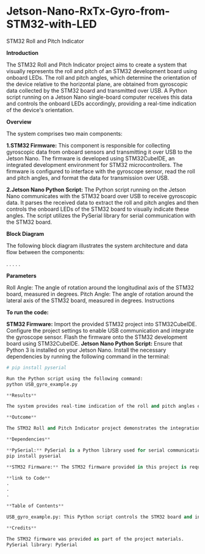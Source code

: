 # Jetson-Nano-RxTx-Gyro-from-STM32-with-LED
STM32 Roll and Pitch Indicator

**Introduction**

The STM32 Roll and Pitch Indicator project aims to create a system that visually represents the roll and pitch of an STM32 development board using onboard LEDs. The roll and pitch angles, which determine the orientation of the device relative to the horizontal plane, are obtained from gyroscopic data collected by the STM32 board and transmitted over USB. A Python script running on a Jetson Nano single-board computer receives this data and controls the onboard LEDs accordingly, providing a real-time indication of the device's orientation.

**Overview**

The system comprises two main components:

**1.STM32 Firmware:** This component is responsible for collecting gyroscopic data from onboard sensors and transmitting it over USB to the Jetson Nano. The firmware is developed using STM32CubeIDE, an integrated development environment for STM32 microcontrollers. The firmware is configured to interface with the gyroscope sensor, read the roll and pitch angles, and format the data for transmission over USB.

**2.Jetson Nano Python Script:** The Python script running on the Jetson Nano communicates with the STM32 board over USB to receive gyroscopic data. It parses the received data to extract the roll and pitch angles and then controls the onboard LEDs of the STM32 board to visually indicate these angles. The script utilizes the PySerial library for serial communication with the STM32 board.

**Block Diagram**

The following block diagram illustrates the system architecture and data flow between the components:

.
.
.
.
.

**Parameters**

Roll Angle: The angle of rotation around the longitudinal axis of the STM32 board, measured in degrees.
Pitch Angle: The angle of rotation around the lateral axis of the STM32 board, measured in degrees.
Instructions

**To run the code:**

**STM32 Firmware:**
Import the provided STM32 project into STM32CubeIDE.
Configure the project settings to enable USB communication and integrate the gyroscope sensor.
Flash the firmware onto the STM32 development board using STM32CubeIDE.
**Jetson Nano Python Script:**
Ensure that Python 3 is installed on your Jetson Nano.
Install the necessary dependencies by running the following command in the terminal:
```python
# pip install pyserial

Run the Python script using the following command:
python USB_gyro_example.py

**Results**

The system provides real-time indication of the roll and pitch angles of the STM32 development board through the onboard LEDs. As the orientation of the board changes, the LEDs adjust accordingly to reflect the current roll and pitch angles. This visual feedback allows users to monitor the orientation of the device and make informed decisions based on its position.

**Outcome**

The STM32 Roll and Pitch Indicator project demonstrates the integration of gyroscopic data sensing and LED control to create a practical orientation indicator system. The project showcases the capabilities of microcontroller-based systems for sensor integration and real-time data processing. Additionally, the project serves as a foundation for further exploration into embedded systems development and sensor-based applications.

**Dependencies**

**PySerial:** PySerial is a Python library used for serial communication. It provides support for accessing serial ports and communication with serial devices. Install PySerial using the following command:
pip install pyserial

**STM32 Firmware:** The STM32 firmware provided in this project is required to enable USB communication and obtain gyroscopic data from the STM32 development board.

**link to Code**
.
.
.

**Table of Contents**

USB_gyro_example.py: This Python script controls the STM32 board and indicates the roll and pitch using onboard LEDs.

**Credits**

The STM32 firmware was provided as part of the project materials.
PySerial library: PySerial
